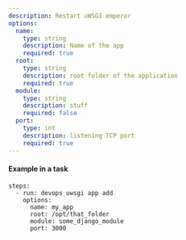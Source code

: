 ```yaml
---
description: Restart uWSGI emperor
options:
  name:
    type: string
    description: Name of the app
    required: true
  root:
    type: string
    description: root folder of the application
    required: true
  module:
    type: string
    description: stuff
    required: false
  port: 
    type: int
    description: listening TCP port
    required: true
---
```


#### Example in a task

    steps:
      - run: devops uwsgi app add
        options:
          name: my_app
          root: /opt/that_folder
          module: some_django_module
          port: 3000
